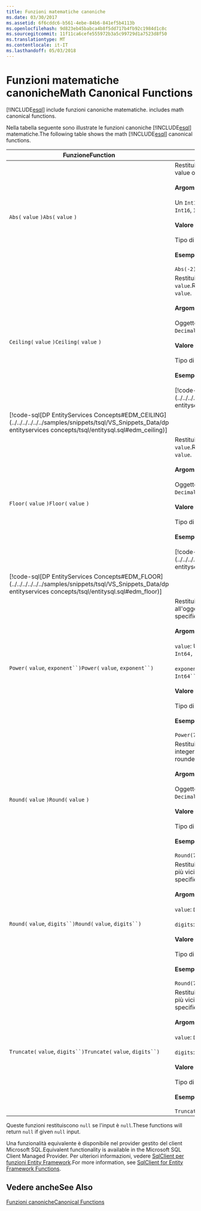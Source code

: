 ```yaml
---
title: Funzioni matematiche canoniche
ms.date: 03/30/2017
ms.assetid: 6f6cddc6-b561-4ebe-84b6-841ef5b4113b
ms.openlocfilehash: 9d823eb45babca4b8f5dd717b4fb92c1984d1c8c
ms.sourcegitcommit: 11f11ca6cefe555972b3a5c99729d1a7523d8f50
ms.translationtype: MT
ms.contentlocale: it-IT
ms.lasthandoff: 05/03/2018
---
```

# <a name="math-canonical-functions"></a><span data-ttu-id="2182c-102">Funzioni matematiche canoniche</span><span class="sxs-lookup"><span data-stu-id="2182c-102">Math Canonical Functions</span></span>
[!INCLUDE[esql](../../../../../../includes/esql-md.md)]<span data-ttu-id="2182c-103"> include funzioni canoniche matematiche.</span><span class="sxs-lookup"><span data-stu-id="2182c-103"> includes math canonical functions.</span></span>  
  
 <span data-ttu-id="2182c-104">Nella tabella seguente sono illustrate le funzioni canoniche [!INCLUDE[esql](../../../../../../includes/esql-md.md)] matematiche.</span><span class="sxs-lookup"><span data-stu-id="2182c-104">The following table shows the math [!INCLUDE[esql](../../../../../../includes/esql-md.md)] canonical functions.</span></span>  
  
|<span data-ttu-id="2182c-105">Funzione</span><span class="sxs-lookup"><span data-stu-id="2182c-105">Function</span></span>|<span data-ttu-id="2182c-106">Descrizione</span><span class="sxs-lookup"><span data-stu-id="2182c-106">Description</span></span>|  
|--------------|-----------------|  
|<span data-ttu-id="2182c-107">`Abs(` `value` `)`</span><span class="sxs-lookup"><span data-stu-id="2182c-107">`Abs(` `value` `)`</span></span>|<span data-ttu-id="2182c-108">Restituisce il valore assoluto di `value`.</span><span class="sxs-lookup"><span data-stu-id="2182c-108">Returns the absolute value of `value`.</span></span><br /><br /> <span data-ttu-id="2182c-109">**Argomenti**</span><span class="sxs-lookup"><span data-stu-id="2182c-109">**Arguments**</span></span><br /><br /> <span data-ttu-id="2182c-110">Un `Int16`, `Int32`, `Int64`, `Byte`, `Single`, `Double`, e `Decimal`.</span><span class="sxs-lookup"><span data-stu-id="2182c-110">An `Int16`, `Int32`, `Int64`, `Byte`, `Single`, `Double`, and `Decimal`.</span></span><br /><br /> <span data-ttu-id="2182c-111">**Valore restituito**</span><span class="sxs-lookup"><span data-stu-id="2182c-111">**Return Value**</span></span><br /><br /> <span data-ttu-id="2182c-112">Tipo di `value`.</span><span class="sxs-lookup"><span data-stu-id="2182c-112">The type of `value`.</span></span><br /><br /> <span data-ttu-id="2182c-113">**Esempio**</span><span class="sxs-lookup"><span data-stu-id="2182c-113">**Example**</span></span><br /><br /> `Abs(-2)`|  
|<span data-ttu-id="2182c-114">`Ceiling(` `value` `)`</span><span class="sxs-lookup"><span data-stu-id="2182c-114">`Ceiling(` `value` `)`</span></span>|<span data-ttu-id="2182c-115">Restituisce il valore integer più piccolo non minore di `value`.</span><span class="sxs-lookup"><span data-stu-id="2182c-115">Returns the smallest integer that is not less than `value`.</span></span><br /><br /> <span data-ttu-id="2182c-116">**Argomenti**</span><span class="sxs-lookup"><span data-stu-id="2182c-116">**Arguments**</span></span><br /><br /> <span data-ttu-id="2182c-117">Oggetto `Single`, `Double`, e `Decimal`.</span><span class="sxs-lookup"><span data-stu-id="2182c-117">A `Single`, `Double`, and `Decimal`.</span></span><br /><br /> <span data-ttu-id="2182c-118">**Valore restituito**</span><span class="sxs-lookup"><span data-stu-id="2182c-118">**Return Value**</span></span><br /><br /> <span data-ttu-id="2182c-119">Tipo di `value`.</span><span class="sxs-lookup"><span data-stu-id="2182c-119">The type of `value`.</span></span><br /><br /> <span data-ttu-id="2182c-120">**Esempio**</span><span class="sxs-lookup"><span data-stu-id="2182c-120">**Example**</span></span><br /><br /> [!code-csharp[DP EntityServices Concepts#EDM_CEILING](../../../../../../samples/snippets/csharp/VS_Snippets_Data/dp entityservices concepts/cs/entitysql.cs#edm_ceiling)]
 [!code-sql[DP EntityServices Concepts#EDM_CEILING](../../../../../../samples/snippets/tsql/VS_Snippets_Data/dp entityservices concepts/tsql/entitysql.sql#edm_ceiling)]|  
|<span data-ttu-id="2182c-121">`Floor(` `value` `)`</span><span class="sxs-lookup"><span data-stu-id="2182c-121">`Floor(` `value` `)`</span></span>|<span data-ttu-id="2182c-122">Restituisce il valore integer più grande non maggiore di `value`.</span><span class="sxs-lookup"><span data-stu-id="2182c-122">Returns the largest integer that is not greater than `value`.</span></span><br /><br /> <span data-ttu-id="2182c-123">**Argomenti**</span><span class="sxs-lookup"><span data-stu-id="2182c-123">**Arguments**</span></span><br /><br /> <span data-ttu-id="2182c-124">Oggetto `Single`, `Double`, e `Decimal`.</span><span class="sxs-lookup"><span data-stu-id="2182c-124">A `Single`, `Double`, and `Decimal`.</span></span><br /><br /> <span data-ttu-id="2182c-125">**Valore restituito**</span><span class="sxs-lookup"><span data-stu-id="2182c-125">**Return Value**</span></span><br /><br /> <span data-ttu-id="2182c-126">Tipo di `value`.</span><span class="sxs-lookup"><span data-stu-id="2182c-126">The type of `value`.</span></span><br /><br /> <span data-ttu-id="2182c-127">**Esempio**</span><span class="sxs-lookup"><span data-stu-id="2182c-127">**Example**</span></span><br /><br /> [!code-csharp[DP EntityServices Concepts#EDM_FLOOR](../../../../../../samples/snippets/csharp/VS_Snippets_Data/dp entityservices concepts/cs/entitysql.cs#edm_floor)]
 [!code-sql[DP EntityServices Concepts#EDM_FLOOR](../../../../../../samples/snippets/tsql/VS_Snippets_Data/dp entityservices concepts/tsql/entitysql.sql#edm_floor)]|  
|<span data-ttu-id="2182c-128">`Power(` `value`, `exponent``)`</span><span class="sxs-lookup"><span data-stu-id="2182c-128">`Power(` `value`, `exponent``)`</span></span>|<span data-ttu-id="2182c-129">Restituisce il risultato dell'oggetto `value` specificato all'oggetto `exponent` specificato.</span><span class="sxs-lookup"><span data-stu-id="2182c-129">Returns the result of the specified `value` to the specified `exponent`.</span></span><br /><br /> <span data-ttu-id="2182c-130">**Argomenti**</span><span class="sxs-lookup"><span data-stu-id="2182c-130">**Arguments**</span></span><br /><br /> <span data-ttu-id="2182c-131">`value`: Un' `Int32, Int64, Double`, o `Decimal`.</span><span class="sxs-lookup"><span data-stu-id="2182c-131">`value`: An `Int32, Int64, Double`, or `Decimal`.</span></span><br /><br /> <span data-ttu-id="2182c-132">`exponent`: Un' `Int64``, Double`, o `Decimal`.</span><span class="sxs-lookup"><span data-stu-id="2182c-132">`exponent`: An `Int64``, Double`, or `Decimal`.</span></span><br /><br /> <span data-ttu-id="2182c-133">**Valore restituito**</span><span class="sxs-lookup"><span data-stu-id="2182c-133">**Return Value**</span></span><br /><br /> <span data-ttu-id="2182c-134">Tipo di `value`.</span><span class="sxs-lookup"><span data-stu-id="2182c-134">The type of `value`.</span></span><br /><br /> <span data-ttu-id="2182c-135">**Esempio**</span><span class="sxs-lookup"><span data-stu-id="2182c-135">**Example**</span></span><br /><br /> `Power(748.58,2)`|  
|<span data-ttu-id="2182c-136">`Round(` `value` `)`</span><span class="sxs-lookup"><span data-stu-id="2182c-136">`Round(` `value` `)`</span></span>|<span data-ttu-id="2182c-137">Restituisce la parte intera di `value` arrotondata al valore integer più vicino.</span><span class="sxs-lookup"><span data-stu-id="2182c-137">Returns the integer portion of `value`, rounded to the nearest integer.</span></span><br /><br /> <span data-ttu-id="2182c-138">**Argomenti**</span><span class="sxs-lookup"><span data-stu-id="2182c-138">**Arguments**</span></span><br /><br /> <span data-ttu-id="2182c-139">Oggetto `Single`, `Double`, e `Decimal`.</span><span class="sxs-lookup"><span data-stu-id="2182c-139">A `Single`, `Double`, and `Decimal`.</span></span><br /><br /> <span data-ttu-id="2182c-140">**Valore restituito**</span><span class="sxs-lookup"><span data-stu-id="2182c-140">**Return Value**</span></span><br /><br /> <span data-ttu-id="2182c-141">Tipo di `value`.</span><span class="sxs-lookup"><span data-stu-id="2182c-141">The type of `value`.</span></span><br /><br /> <span data-ttu-id="2182c-142">**Esempio**</span><span class="sxs-lookup"><span data-stu-id="2182c-142">**Example**</span></span><br /><br /> `Round(748.58)`|  
|<span data-ttu-id="2182c-143">`Round(` `value`, `digits``)`</span><span class="sxs-lookup"><span data-stu-id="2182c-143">`Round(` `value`, `digits``)`</span></span>|<span data-ttu-id="2182c-144">Restituisce `value`, arrotondato al valore di `digits` specificato più vicino.</span><span class="sxs-lookup"><span data-stu-id="2182c-144">Returns the `value`, rounded to the nearest specified `digits`.</span></span><br /><br /> <span data-ttu-id="2182c-145">**Argomenti**</span><span class="sxs-lookup"><span data-stu-id="2182c-145">**Arguments**</span></span><br /><br /> <span data-ttu-id="2182c-146">`value`: `Double` o `Decimal`.</span><span class="sxs-lookup"><span data-stu-id="2182c-146">`value`: `Double` or `Decimal`.</span></span><br /><br /> <span data-ttu-id="2182c-147">`digits`: `Int16` o `Int32`.</span><span class="sxs-lookup"><span data-stu-id="2182c-147">`digits`: `Int16` or `Int32`.</span></span><br /><br /> <span data-ttu-id="2182c-148">**Valore restituito**</span><span class="sxs-lookup"><span data-stu-id="2182c-148">**Return Value**</span></span><br /><br /> <span data-ttu-id="2182c-149">Tipo di `value`.</span><span class="sxs-lookup"><span data-stu-id="2182c-149">The type of `value`.</span></span><br /><br /> <span data-ttu-id="2182c-150">**Esempio**</span><span class="sxs-lookup"><span data-stu-id="2182c-150">**Example**</span></span><br /><br /> `Round(748.58,1)`|  
|<span data-ttu-id="2182c-151">`Truncate(` `value`, `digits``)`</span><span class="sxs-lookup"><span data-stu-id="2182c-151">`Truncate(` `value`, `digits``)`</span></span>|<span data-ttu-id="2182c-152">Restituisce `value`, troncato al valore di `digits` specificato più vicino.</span><span class="sxs-lookup"><span data-stu-id="2182c-152">Returns the `value`, truncated to the nearest specified `digits`.</span></span><br /><br /> <span data-ttu-id="2182c-153">**Argomenti**</span><span class="sxs-lookup"><span data-stu-id="2182c-153">**Arguments**</span></span><br /><br /> <span data-ttu-id="2182c-154">`value`: `Double` o `Decimal`.</span><span class="sxs-lookup"><span data-stu-id="2182c-154">`value`: `Double` or `Decimal`.</span></span><br /><br /> <span data-ttu-id="2182c-155">`digits`: `Int16` o `Int32`.</span><span class="sxs-lookup"><span data-stu-id="2182c-155">`digits`: `Int16` or `Int32`.</span></span><br /><br /> <span data-ttu-id="2182c-156">**Valore restituito**</span><span class="sxs-lookup"><span data-stu-id="2182c-156">**Return Value**</span></span><br /><br /> <span data-ttu-id="2182c-157">Tipo di `value`.</span><span class="sxs-lookup"><span data-stu-id="2182c-157">The type of `value`.</span></span><br /><br /> <span data-ttu-id="2182c-158">**Esempio**</span><span class="sxs-lookup"><span data-stu-id="2182c-158">**Example**</span></span><br /><br /> `Truncate(748.58,1)`|  
  
 <span data-ttu-id="2182c-159">Queste funzioni restituiscono `null` se l'input è `null`.</span><span class="sxs-lookup"><span data-stu-id="2182c-159">These functions will return `null` if given `null` input.</span></span>  
  
 <span data-ttu-id="2182c-160">Una funzionalità equivalente è disponibile nel provider gestito del client Microsoft SQL.</span><span class="sxs-lookup"><span data-stu-id="2182c-160">Equivalent functionality is available in the Microsoft SQL Client Managed Provider.</span></span> <span data-ttu-id="2182c-161">Per ulteriori informazioni, vedere [SqlClient per funzioni Entity Framework](../../../../../../docs/framework/data/adonet/ef/sqlclient-for-ef-functions.md).</span><span class="sxs-lookup"><span data-stu-id="2182c-161">For more information, see [SqlClient for Entity Framework Functions](../../../../../../docs/framework/data/adonet/ef/sqlclient-for-ef-functions.md).</span></span>  
  
## <a name="see-also"></a><span data-ttu-id="2182c-162">Vedere anche</span><span class="sxs-lookup"><span data-stu-id="2182c-162">See Also</span></span>  
 [<span data-ttu-id="2182c-163">Funzioni canoniche</span><span class="sxs-lookup"><span data-stu-id="2182c-163">Canonical Functions</span></span>](../../../../../../docs/framework/data/adonet/ef/language-reference/canonical-functions.md)
